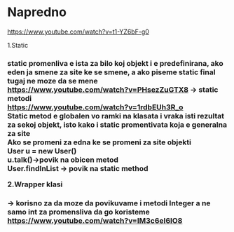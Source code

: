 # Napredno
https://www.youtube.com/watch?v=t1-YZ6bF-g0<br>

1.Static<h3>
static promenliva e ista za bilo koj objekt i e predefinirana, ako eden ja smene za site ke se smene, a ako piseme static final tugaj ne moze da se mene<br>
https://www.youtube.com/watch?v=PHsezZuGTX8  -> static metodi <br>
https://www.youtube.com/watch?v=1rdbEUh3R_o <br>
Static metod e globalen vo ramki na klasata i vraka isti rezultat za sekoj objekt, isto kako i static promentivata koja e generalna za site<br>
Ako se promeni za edna ke se promeni za site objekti <br>
User u = new User()<br>
u.talk()->povik na obicen metod<br>
User.findInList -> povik na static method <br> 

2.Wrapper klasi<h3>
-> korisno za da moze da povikuvame i metodi Integer a ne samo int za promensliva da go koristeme <br>
https://www.youtube.com/watch?v=IM3c6eI6lO8<br>
